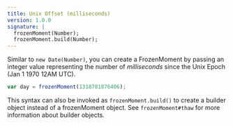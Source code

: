 ```yaml
---
title: Unix Offset (milliseconds)
version: 1.0.0
signature: |
  frozenMoment(Number);
  frozenMoment.build(Number);
---
```



Similar to `new Date(Number)`, you can create a FrozenMoment by passing an integer value representing the number of *milliseconds* since the Unix Epoch (Jan 1 1970 12AM UTC).

```javascript
var day = frozenMoment(1318781876406);
```

This syntax can also be invoked as `frozenMoment.build()` to create a builder object instead of a frozenMoment object.  See `frozenMoment#thaw` for more information about builder objects.
